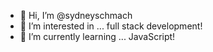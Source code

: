 - 👋 Hi, I’m @sydneyschmach
- 👀 I’m interested in ... full stack development! 
- 🌱 I’m currently learning ... JavaScript!
<!---
sydneyschmach/sydneyschmach is a ✨ special ✨ repository because its `README.md` (this file) appears on your GitHub profile.
You can click the Preview link to take a look at your changes.
--->
